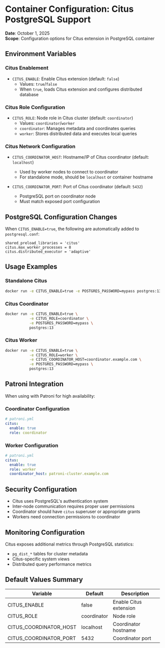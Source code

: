 # Container Configuration: Citus PostgreSQL Support

**Date**: October 1, 2025  
**Scope**: Configuration options for Citus extension in PostgreSQL container

## Environment Variables

### Citus Enablement
- `CITUS_ENABLE`: Enable Citus extension (default: `false`)
  - Values: `true`/`false`
  - When `true`, loads Citus extension and configures distributed database

### Citus Role Configuration
- `CITUS_ROLE`: Node role in Citus cluster (default: `coordinator`)
  - Values: `coordinator`/`worker`
  - `coordinator`: Manages metadata and coordinates queries
  - `worker`: Stores distributed data and executes local queries

### Citus Network Configuration
- `CITUS_COORDINATOR_HOST`: Hostname/IP of Citus coordinator (default: `localhost`)
  - Used by worker nodes to connect to coordinator
  - For standalone mode, should be `localhost` or container hostname

- `CITUS_COORDINATOR_PORT`: Port of Citus coordinator (default: `5432`)
  - PostgreSQL port on coordinator node
  - Must match exposed port configuration

## PostgreSQL Configuration Changes

When `CITUS_ENABLE=true`, the following are automatically added to `postgresql.conf`:

```
shared_preload_libraries = 'citus'
citus.max_worker_processes = 8
citus.distributed_executor = 'adaptive'
```

## Usage Examples

### Standalone Citus
```bash
docker run -e CITUS_ENABLE=true -e POSTGRES_PASSWORD=mypass postgres:13
```

### Citus Coordinator
```bash
docker run -e CITUS_ENABLE=true \
           -e CITUS_ROLE=coordinator \
           -e POSTGRES_PASSWORD=mypass \
           postgres:13
```

### Citus Worker
```bash
docker run -e CITUS_ENABLE=true \
           -e CITUS_ROLE=worker \
           -e CITUS_COORDINATOR_HOST=coordinator.example.com \
           -e POSTGRES_PASSWORD=mypass \
           postgres:13
```

## Patroni Integration

When using with Patroni for high availability:

### Coordinator Configuration
```yaml
# patroni.yml
citus:
  enable: true
  role: coordinator
```

### Worker Configuration
```yaml
# patroni.yml
citus:
  enable: true
  role: worker
  coordinator_host: patroni-cluster.example.com
```

## Security Configuration

- Citus uses PostgreSQL's authentication system
- Inter-node communication requires proper user permissions
- Coordinator should have `citus` superuser or appropriate grants
- Workers need connection permissions to coordinator

## Monitoring Configuration

Citus exposes additional metrics through PostgreSQL statistics:
- `pg_dist_*` tables for cluster metadata
- Citus-specific system views
- Distributed query performance metrics

## Default Values Summary

| Variable | Default | Description |
|----------|---------|-------------|
| CITUS_ENABLE | false | Enable Citus extension |
| CITUS_ROLE | coordinator | Node role |
| CITUS_COORDINATOR_HOST | localhost | Coordinator hostname |
| CITUS_COORDINATOR_PORT | 5432 | Coordinator port |